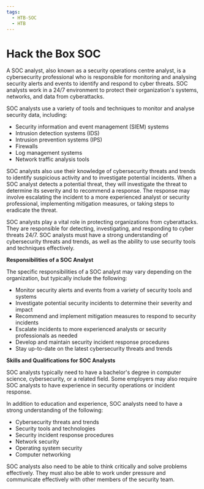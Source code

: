 ```yaml
---
tags:
  - HTB-SOC
  - HTB
---
```


# Hack the Box SOC 


A SOC analyst, also known as a security operations centre analyst, is a cybersecurity professional who is responsible for monitoring and analysing security alerts and events to identify and respond to cyber threats. SOC analysts work in a 24/7 environment to protect their organization's systems, networks, and data from cyberattacks.

SOC analysts use a variety of tools and techniques to monitor and analyse security data, including:

- Security information and event management (SIEM) systems
- Intrusion detection systems (IDS)
- Intrusion prevention systems (IPS)
- Firewalls
- Log management systems
- Network traffic analysis tools

SOC analysts also use their knowledge of cybersecurity threats and trends to identify suspicious activity and to investigate potential incidents. When a SOC analyst detects a potential threat, they will investigate the threat to determine its severity and to recommend a response. The response may involve escalating the incident to a more experienced analyst or security professional, implementing mitigation measures, or taking steps to eradicate the threat.

SOC analysts play a vital role in protecting organizations from cyberattacks. They are responsible for detecting, investigating, and responding to cyber threats 24/7. SOC analysts must have a strong understanding of cybersecurity threats and trends, as well as the ability to use security tools and techniques effectively.

**Responsibilities of a SOC Analyst**

The specific responsibilities of a SOC analyst may vary depending on the organization, but typically include the following:

- Monitor security alerts and events from a variety of security tools and systems
- Investigate potential security incidents to determine their severity and impact
- Recommend and implement mitigation measures to respond to security incidents
- Escalate incidents to more experienced analysts or security professionals as needed
- Develop and maintain security incident response procedures
- Stay up-to-date on the latest cybersecurity threats and trends

**Skills and Qualifications for SOC Analysts**

SOC analysts typically need to have a bachelor's degree in computer science, cybersecurity, or a related field. Some employers may also require SOC analysts to have experience in security operations or incident response.

In addition to education and experience, SOC analysts need to have a strong understanding of the following:

- Cybersecurity threats and trends
- Security tools and technologies
- Security incident response procedures
- Network security
- Operating system security
- Computer networking

SOC analysts also need to be able to think critically and solve problems effectively. They must also be able to work under pressure and communicate effectively with other members of the security team.